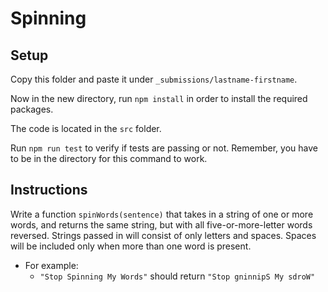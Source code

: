 # Spinning

## Setup

Copy this folder and paste it under `_submissions/lastname-firstname`.

Now in the new directory, run `npm install` in order to install the required packages.

The code is located in the `src` folder.

Run `npm run test` to verify if tests are passing or not. Remember, you have to be in the directory for this command to work.

## Instructions

Write a function `spinWords(sentence)` that takes in a string of one or more words, and returns the same string, but with all five-or-more-letter words reversed. Strings passed in will consist of only letters and spaces. Spaces will be included only when more than one word is present.

- For example:
  - `"Stop Spinning My Words"` should return `"Stop gninnipS My sdroW"`
